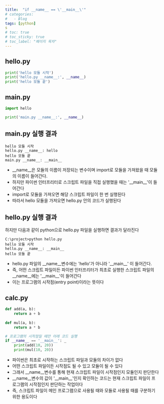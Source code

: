 ```yaml
---
title:  "if __name__ == \'__main__\'"
# categories:
#   - Blog
tags: [python]
s
# toc: true
# toc_sticky: true
# toc_label: "페이지 목차"
---
```


## hello.py
```python
print('hello 모듈 시작')
print('hello.py __name__:', __name__)
print('hello 모듈 끝')
```

## main.py
```python
import hello

print('main.py __name__:', __name__)
```

## main.py 실행 결과
```
hello 모듈 시작
hello.py __name__: hello
hello 모듈 끝
main.py __name__: __main__
```

+ __name__은 모듈의 이름이 저장되는 변수이며 import로 모듈을 가져왔을 때 모듈의 이름이 들어간다. 
+ 하지만 파이썬 인터프리터로 스크립트 파일을 직접 실행했을 때는 '\_\_main\_\_'이 들어간다
+ import로 모듈을 가져오면 해당 스크립트 파일이 한 번 실행된다
+ 따라서 hello 모듈을 가져오면 hello.py 안의 코드가 실행된다

## hello.py 실행 결과
하지만 다음과 같이 python으로 hello.py 파일을 실행하면 결과가 달라진다
```
C:\project>python hello.py
hello 모듈 시작
hello.py __name__: __main__
hello 모듈 끝
```

+ hello.py 파일의 __name__변수에는 'hello'가 아니라 '\_\_main\_\_' 이 들어간다. 
+ 즉, 어떤 스크립트 파일이든 파이썬 인터프리터가 최초로 실행한 스크립트 파일의 __name__에는 '\_\_main\_\_'이 들어간다
+ 이는 프로그램의 시작점(entry point)이라는 뜻이다


## calc.py
```python
def add(a, b):
    return a + b
 
def mul(a, b):
    return a * b

# 프로그램의 시작점일 때만 아래 코드 실행
if __name__ == '__main__': _
    print(add(10, 20))
    print(mul(10, 20))
```

+ 파이썬은 최초로 시작하는 스크립트 파일과 모듈의 차이가 없다
+ 어떤 스크립트 파일이든 시작점도 될 수 있고 모듈이 될 수 있다
+ 그래서 __name__변수를 통해 현재 스크립트 파일이 시작점인지 모듈인지 판단한다
+ __name__변수의 값이 '\_\_main\_\_'인지 확인하는 코드는 현재 스크립트 파일이 프로그램의 시작점인지 판단하는 작업이다
+ 즉, 스크립트 파일이 메인 프로그램으로 사용될 때와 모듈로 사용될 때를 구분하기 위한 용도이다